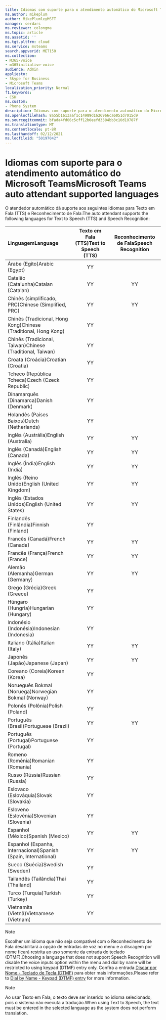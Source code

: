 ```yaml
---
title: Idiomas com suporte para o atendimento automático do Microsoft Teams
ms.author: mikeplum
author: MikePlumleyMSFT
manager: serdars
ms.reviewer: colongma
ms.topic: article
ms.assetid: ''
ms.tgt.pltfrm: cloud
ms.service: msteams
search.appverid: MET150
ms.collection:
- M365-voice
- m365initiative-voice
audience: Admin
appliesto:
- Skype for Business
- Microsoft Teams
localization_priority: Normal
f1.keywords:
- CSH
ms.custom:
- Phone System
description: Idiomas com suporte para o atendimento automático do Microsoft Teams
ms.openlocfilehash: 8a55b1613aaf1c14989d1626966ca6051d7015d9
ms.sourcegitcommit: bfada4fd06c5cff12b0eefd3384bb3c10d10787f
ms.translationtype: MT
ms.contentlocale: pt-BR
ms.lasthandoff: 02/12/2021
ms.locfileid: "50197042"
---
```

# <a name="microsoft-teams-auto-attendant-supported-languages"></a><span data-ttu-id="f5d84-103">Idiomas com suporte para o atendimento automático do Microsoft Teams</span><span class="sxs-lookup"><span data-stu-id="f5d84-103">Microsoft Teams auto attendant supported languages</span></span>

<span data-ttu-id="f5d84-104">O atendedor automático dá suporte aos seguintes idiomas para Texto em Fala (TTS) e Reconhecimento de Fala:</span><span class="sxs-lookup"><span data-stu-id="f5d84-104">The auto attendant supports the following languages for Text to Speech (TTS) and Speech Recognition:</span></span>

|<span data-ttu-id="f5d84-105">Linguagem</span><span class="sxs-lookup"><span data-stu-id="f5d84-105">Language</span></span>                                |<span data-ttu-id="f5d84-106">Texto em Fala (TTS)</span><span class="sxs-lookup"><span data-stu-id="f5d84-106">Text to Speech (TTS)</span></span>     |<span data-ttu-id="f5d84-107">Reconhecimento de Fala</span><span class="sxs-lookup"><span data-stu-id="f5d84-107">Speech Recognition</span></span>                     |
|:---------------------------------------|:-----------------------:|:-------------------------------------:|
|<span data-ttu-id="f5d84-108">Árabe (Egito)</span><span class="sxs-lookup"><span data-stu-id="f5d84-108">Arabic (Egypt)</span></span>                          |<span data-ttu-id="f5d84-109">Y</span><span class="sxs-lookup"><span data-stu-id="f5d84-109">Y</span></span>                        |                                       |
|<span data-ttu-id="f5d84-110">Catalão (Catalunha)</span><span class="sxs-lookup"><span data-stu-id="f5d84-110">Catalan (Catalan)</span></span>                       |<span data-ttu-id="f5d84-111">Y</span><span class="sxs-lookup"><span data-stu-id="f5d84-111">Y</span></span>                        |<span data-ttu-id="f5d84-112">Y</span><span class="sxs-lookup"><span data-stu-id="f5d84-112">Y</span></span>                                      |
|<span data-ttu-id="f5d84-113">Chinês (simplificado, PRC)</span><span class="sxs-lookup"><span data-stu-id="f5d84-113">Chinese (Simplified, PRC)</span></span>               |<span data-ttu-id="f5d84-114">Y</span><span class="sxs-lookup"><span data-stu-id="f5d84-114">Y</span></span>                        |<span data-ttu-id="f5d84-115">Y</span><span class="sxs-lookup"><span data-stu-id="f5d84-115">Y</span></span>                                      |
|<span data-ttu-id="f5d84-116">Chinês (Tradicional, Hong Kong)</span><span class="sxs-lookup"><span data-stu-id="f5d84-116">Chinese (Traditional, Hong Kong)</span></span>        |<span data-ttu-id="f5d84-117">Y</span><span class="sxs-lookup"><span data-stu-id="f5d84-117">Y</span></span>                        |                                       |
|<span data-ttu-id="f5d84-118">Chinês (Tradicional, Taiwan)</span><span class="sxs-lookup"><span data-stu-id="f5d84-118">Chinese (Traditional, Taiwan)</span></span>           |<span data-ttu-id="f5d84-119">Y</span><span class="sxs-lookup"><span data-stu-id="f5d84-119">Y</span></span>                        |                                       |    
|<span data-ttu-id="f5d84-120">Croata (Croácia)</span><span class="sxs-lookup"><span data-stu-id="f5d84-120">Croatian (Croatia)</span></span>                      |<span data-ttu-id="f5d84-121">Y</span><span class="sxs-lookup"><span data-stu-id="f5d84-121">Y</span></span>                        |                                       |    
|<span data-ttu-id="f5d84-122">Tcheco (República Tcheca)</span><span class="sxs-lookup"><span data-stu-id="f5d84-122">Czech (Czeck Republic)</span></span>                  |<span data-ttu-id="f5d84-123">Y</span><span class="sxs-lookup"><span data-stu-id="f5d84-123">Y</span></span>                        |                                       |    
|<span data-ttu-id="f5d84-124">Dinamarquês (Dinamarca)</span><span class="sxs-lookup"><span data-stu-id="f5d84-124">Danish (Denmark)</span></span>                        |<span data-ttu-id="f5d84-125">Y</span><span class="sxs-lookup"><span data-stu-id="f5d84-125">Y</span></span>                        |                                       |    
|<span data-ttu-id="f5d84-126">Holandês (Países Baixos)</span><span class="sxs-lookup"><span data-stu-id="f5d84-126">Dutch (Netherlands)</span></span>                     |<span data-ttu-id="f5d84-127">Y</span><span class="sxs-lookup"><span data-stu-id="f5d84-127">Y</span></span>                        |                                       |    
|<span data-ttu-id="f5d84-128">Inglês (Austrália)</span><span class="sxs-lookup"><span data-stu-id="f5d84-128">English (Australia)</span></span>                     |<span data-ttu-id="f5d84-129">Y</span><span class="sxs-lookup"><span data-stu-id="f5d84-129">Y</span></span>                        |<span data-ttu-id="f5d84-130">Y</span><span class="sxs-lookup"><span data-stu-id="f5d84-130">Y</span></span>                                      |
|<span data-ttu-id="f5d84-131">Inglês (Canadá)</span><span class="sxs-lookup"><span data-stu-id="f5d84-131">English (Canada)</span></span>                        |<span data-ttu-id="f5d84-132">Y</span><span class="sxs-lookup"><span data-stu-id="f5d84-132">Y</span></span>                        |<span data-ttu-id="f5d84-133">Y</span><span class="sxs-lookup"><span data-stu-id="f5d84-133">Y</span></span>                                      |
|<span data-ttu-id="f5d84-134">Inglês (Índia)</span><span class="sxs-lookup"><span data-stu-id="f5d84-134">English (India)</span></span>                         |<span data-ttu-id="f5d84-135">Y</span><span class="sxs-lookup"><span data-stu-id="f5d84-135">Y</span></span>                        |<span data-ttu-id="f5d84-136">Y</span><span class="sxs-lookup"><span data-stu-id="f5d84-136">Y</span></span>                                      |
|<span data-ttu-id="f5d84-137">Inglês (Reino Unido)</span><span class="sxs-lookup"><span data-stu-id="f5d84-137">English (United Kingdom)</span></span>                |<span data-ttu-id="f5d84-138">Y</span><span class="sxs-lookup"><span data-stu-id="f5d84-138">Y</span></span>                        |<span data-ttu-id="f5d84-139">Y</span><span class="sxs-lookup"><span data-stu-id="f5d84-139">Y</span></span>                                      |
|<span data-ttu-id="f5d84-140">Inglês (Estados Unidos)</span><span class="sxs-lookup"><span data-stu-id="f5d84-140">English (United States)</span></span>                 |<span data-ttu-id="f5d84-141">Y</span><span class="sxs-lookup"><span data-stu-id="f5d84-141">Y</span></span>                        |<span data-ttu-id="f5d84-142">Y</span><span class="sxs-lookup"><span data-stu-id="f5d84-142">Y</span></span>                                      |
|<span data-ttu-id="f5d84-143">Finlandês (Finlândia)</span><span class="sxs-lookup"><span data-stu-id="f5d84-143">Finnish (Finland)</span></span>                       |<span data-ttu-id="f5d84-144">Y</span><span class="sxs-lookup"><span data-stu-id="f5d84-144">Y</span></span>                        |                                       |    
|<span data-ttu-id="f5d84-145">Francês (Canadá)</span><span class="sxs-lookup"><span data-stu-id="f5d84-145">French (Canada)</span></span>                         |<span data-ttu-id="f5d84-146">Y</span><span class="sxs-lookup"><span data-stu-id="f5d84-146">Y</span></span>                        |<span data-ttu-id="f5d84-147">Y</span><span class="sxs-lookup"><span data-stu-id="f5d84-147">Y</span></span>                                      |
|<span data-ttu-id="f5d84-148">Francês (França)</span><span class="sxs-lookup"><span data-stu-id="f5d84-148">French (France)</span></span>                         |<span data-ttu-id="f5d84-149">Y</span><span class="sxs-lookup"><span data-stu-id="f5d84-149">Y</span></span>                        |<span data-ttu-id="f5d84-150">Y</span><span class="sxs-lookup"><span data-stu-id="f5d84-150">Y</span></span>                                      |
|<span data-ttu-id="f5d84-151">Alemão (Alemanha)</span><span class="sxs-lookup"><span data-stu-id="f5d84-151">German (Germany)</span></span>                        |<span data-ttu-id="f5d84-152">Y</span><span class="sxs-lookup"><span data-stu-id="f5d84-152">Y</span></span>                        |<span data-ttu-id="f5d84-153">Y</span><span class="sxs-lookup"><span data-stu-id="f5d84-153">Y</span></span>                                      |
|<span data-ttu-id="f5d84-154">Grego (Grécia)</span><span class="sxs-lookup"><span data-stu-id="f5d84-154">Greek (Greece)</span></span>                          |<span data-ttu-id="f5d84-155">Y</span><span class="sxs-lookup"><span data-stu-id="f5d84-155">Y</span></span>                        |                                       |
|<span data-ttu-id="f5d84-156">Húngaro (Hungria)</span><span class="sxs-lookup"><span data-stu-id="f5d84-156">Hungarian (Hungary)</span></span>                     |<span data-ttu-id="f5d84-157">Y</span><span class="sxs-lookup"><span data-stu-id="f5d84-157">Y</span></span>                        |                                       |
|<span data-ttu-id="f5d84-158">Indonésio (Indonésia)</span><span class="sxs-lookup"><span data-stu-id="f5d84-158">Indonesian (Indonesia)</span></span>                  |<span data-ttu-id="f5d84-159">Y</span><span class="sxs-lookup"><span data-stu-id="f5d84-159">Y</span></span>                        |                                       |
|<span data-ttu-id="f5d84-160">Italiano (Itália)</span><span class="sxs-lookup"><span data-stu-id="f5d84-160">Italian (Italy)</span></span>                         |<span data-ttu-id="f5d84-161">Y</span><span class="sxs-lookup"><span data-stu-id="f5d84-161">Y</span></span>                        |<span data-ttu-id="f5d84-162">Y</span><span class="sxs-lookup"><span data-stu-id="f5d84-162">Y</span></span>                                      |
|<span data-ttu-id="f5d84-163">Japonês (Japão)</span><span class="sxs-lookup"><span data-stu-id="f5d84-163">Japanese (Japan)</span></span>                        |<span data-ttu-id="f5d84-164">Y</span><span class="sxs-lookup"><span data-stu-id="f5d84-164">Y</span></span>                        |<span data-ttu-id="f5d84-165">Y</span><span class="sxs-lookup"><span data-stu-id="f5d84-165">Y</span></span>                                      |
|<span data-ttu-id="f5d84-166">Coreano (Coreia)</span><span class="sxs-lookup"><span data-stu-id="f5d84-166">Korean (Korea)</span></span>                          |<span data-ttu-id="f5d84-167">Y</span><span class="sxs-lookup"><span data-stu-id="f5d84-167">Y</span></span>                        |                                       |    
|<span data-ttu-id="f5d84-168">Norueguês Bokmal (Noruega)</span><span class="sxs-lookup"><span data-stu-id="f5d84-168">Norwegian Bokmal (Norway)</span></span>               |<span data-ttu-id="f5d84-169">Y</span><span class="sxs-lookup"><span data-stu-id="f5d84-169">Y</span></span>                        |                                       |    
|<span data-ttu-id="f5d84-170">Polonês (Polônia)</span><span class="sxs-lookup"><span data-stu-id="f5d84-170">Polish (Poland)</span></span>                         |<span data-ttu-id="f5d84-171">Y</span><span class="sxs-lookup"><span data-stu-id="f5d84-171">Y</span></span>                        |                                       |    
|<span data-ttu-id="f5d84-172">Português (Brasil)</span><span class="sxs-lookup"><span data-stu-id="f5d84-172">Portuguese (Brazil)</span></span>                     |<span data-ttu-id="f5d84-173">Y</span><span class="sxs-lookup"><span data-stu-id="f5d84-173">Y</span></span>                        |<span data-ttu-id="f5d84-174">Y</span><span class="sxs-lookup"><span data-stu-id="f5d84-174">Y</span></span>                                      |
|<span data-ttu-id="f5d84-175">Português (Portugal)</span><span class="sxs-lookup"><span data-stu-id="f5d84-175">Portuguese (Portugal)</span></span>                   |<span data-ttu-id="f5d84-176">Y</span><span class="sxs-lookup"><span data-stu-id="f5d84-176">Y</span></span>                        |                                       |    
|<span data-ttu-id="f5d84-177">Romeno (Romênia)</span><span class="sxs-lookup"><span data-stu-id="f5d84-177">Romanian (Romania)</span></span>                      |<span data-ttu-id="f5d84-178">Y</span><span class="sxs-lookup"><span data-stu-id="f5d84-178">Y</span></span>                        |                                       |    
|<span data-ttu-id="f5d84-179">Russo (Rússia)</span><span class="sxs-lookup"><span data-stu-id="f5d84-179">Russian (Russia)</span></span>                        |<span data-ttu-id="f5d84-180">Y</span><span class="sxs-lookup"><span data-stu-id="f5d84-180">Y</span></span>                        |                                       |    
|<span data-ttu-id="f5d84-181">Eslovaco (Eslováquia)</span><span class="sxs-lookup"><span data-stu-id="f5d84-181">Slovak (Slovakia)</span></span>                       |<span data-ttu-id="f5d84-182">Y</span><span class="sxs-lookup"><span data-stu-id="f5d84-182">Y</span></span>                        |                                       |    
|<span data-ttu-id="f5d84-183">Esloveno (Eslovênia)</span><span class="sxs-lookup"><span data-stu-id="f5d84-183">Slovenian (Slovenia)</span></span>                    |<span data-ttu-id="f5d84-184">Y</span><span class="sxs-lookup"><span data-stu-id="f5d84-184">Y</span></span>                        |                                       |    
|<span data-ttu-id="f5d84-185">Espanhol (México)</span><span class="sxs-lookup"><span data-stu-id="f5d84-185">Spanish (Mexico)</span></span>                        |<span data-ttu-id="f5d84-186">Y</span><span class="sxs-lookup"><span data-stu-id="f5d84-186">Y</span></span>                        |<span data-ttu-id="f5d84-187">Y</span><span class="sxs-lookup"><span data-stu-id="f5d84-187">Y</span></span>                                      |
|<span data-ttu-id="f5d84-188">Espanhol (Espanha, Internacional)</span><span class="sxs-lookup"><span data-stu-id="f5d84-188">Spanish (Spain, International)</span></span>          |<span data-ttu-id="f5d84-189">Y</span><span class="sxs-lookup"><span data-stu-id="f5d84-189">Y</span></span>                        |<span data-ttu-id="f5d84-190">Y</span><span class="sxs-lookup"><span data-stu-id="f5d84-190">Y</span></span>                                      |
|<span data-ttu-id="f5d84-191">Sueco (Suécia)</span><span class="sxs-lookup"><span data-stu-id="f5d84-191">Swedish (Sweden)</span></span>                        |<span data-ttu-id="f5d84-192">Y</span><span class="sxs-lookup"><span data-stu-id="f5d84-192">Y</span></span>                        |                                       |    
|<span data-ttu-id="f5d84-193">Tailandês (Tailândia)</span><span class="sxs-lookup"><span data-stu-id="f5d84-193">Thai (Thailand)</span></span>                         |<span data-ttu-id="f5d84-194">Y</span><span class="sxs-lookup"><span data-stu-id="f5d84-194">Y</span></span>                        |                                       |    
|<span data-ttu-id="f5d84-195">Turco (Turquia)</span><span class="sxs-lookup"><span data-stu-id="f5d84-195">Turkish (Turkey)</span></span>                        |<span data-ttu-id="f5d84-196">Y</span><span class="sxs-lookup"><span data-stu-id="f5d84-196">Y</span></span>                        |                                       |    
|<span data-ttu-id="f5d84-197">Vietnamita (Vietnã)</span><span class="sxs-lookup"><span data-stu-id="f5d84-197">Vietnamese (Vietnam)</span></span>                    |<span data-ttu-id="f5d84-198">Y</span><span class="sxs-lookup"><span data-stu-id="f5d84-198">Y</span></span>                        |                                       |    

> [!NOTE]
> <span data-ttu-id="f5d84-199">Escolher um idioma que não seja compatível com o Reconhecimento de Fala desabilitará a opção de entradas de voz no menu e a discagem por nome ficará restrita ao uso somente da entrada do teclado (DTMF).</span><span class="sxs-lookup"><span data-stu-id="f5d84-199">Choosing a language that does not support Speech Recognition will disable the voice inputs option within the menu and dial by name will be restricted to using keypad (DTMF) entry only.</span></span> <span data-ttu-id="f5d84-200">Confira a entrada [Discar por Nome - Teclado de Tecla (DTMF)](dial-voice-reference.md#dial-by-name---keypad-dtmf-entry) para obter mais informações.</span><span class="sxs-lookup"><span data-stu-id="f5d84-200">Please refer to [Dial by Name - Keypad (DTMF) entry](dial-voice-reference.md#dial-by-name---keypad-dtmf-entry) for more information.</span></span>

> [!NOTE]
> <span data-ttu-id="f5d84-201">Ao usar Texto em Fala, o texto deve ser inserido no idioma selecionado, pois o sistema não executa a tradução.</span><span class="sxs-lookup"><span data-stu-id="f5d84-201">When using Text to Speech, the text must be entered in the selected language as the system does not perform translation.</span></span>
